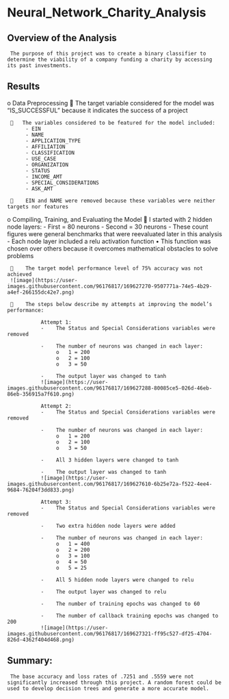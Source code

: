 # Neural_Network_Charity_Analysis


## Overview of the Analysis

     The purpose of this project was to create a binary classifier to determine the viability of a company funding a charity by accessing its past investments.


## Results

o	Data Preprocessing
        The target variable considered for the model was “IS_SUCCESSFUL” because it indicates the success of a project

        The variables considered to be featured for the model included:
          -	EIN
          -	NAME
          -	APPLICATION_TYPE
          -	AFFILIATION
          -	CLASSIFICATION
          -	USE_CASE
          -	ORGANIZATION
          -	STATUS
          -	INCOME_AMT
          -	SPECIAL_CONSIDERATIONS
          -	ASK_AMT

         EIN and NAME were removed because these variables were neither targets nor features

o	Compiling, Training, and Evaluating the Model
         I started with 2 hidden node layers:
          -	First = 80 neurons
          -	Second = 30 neurons
          -	These count figures were general benchmarks that were reevaluated later in this analysis
          -	Each node layer included a relu activation function
               •	This function was chosen over others because it overcomes mathematical obstacles to solve problems

         The target model performance level of 75% accuracy was not achieved
     ![image](https://user-images.githubusercontent.com/96176817/169627270-9507771a-74e5-4b29-a4ef-266155dc42e7.png)

         The steps below describe my attempts at improving the model’s performance:

               Attempt 1: 
               -	The Status and Special Considerations variables were removed

               -	The number of neurons was changed in each layer:
                    o	1 = 200
                    o	2 = 100
                    o	3 = 50

               -	The output layer was changed to tanh
               ![image](https://user-images.githubusercontent.com/96176817/169627288-80085ce5-026d-46eb-86eb-356915a7f610.png)

               Attempt 2:
               -	The Status and Special Considerations variables were removed

               -	The number of neurons was changed in each layer:
                    o	1 = 200
                    o	2 = 100
                    o	3 = 50

               -	All 3 hidden layers were changed to tanh

               -	The output layer was changed to tanh
               ![image](https://user-images.githubusercontent.com/96176817/169627610-6b25e72a-f522-4ee4-9684-76204f3dd833.png)

               Attempt 3:
               -	The Status and Special Considerations variables were removed

               -	Two extra hidden node layers were added

               -	The number of neurons was changed in each layer:
                    o	1 = 400
                    o	2 = 200
                    o	3 = 100
                    o	4 = 50
                    o	5 = 25

               -	All 5 hidden node layers were changed to relu

               -	The output layer was changed to relu

               -	The number of training epochs was changed to 60

               -	The number of callback training epochs was changed to 200
               ![image](https://user-images.githubusercontent.com/96176817/169627321-ff95c527-df25-4704-826d-4362f404d468.png)


## Summary:
     The base accuracy and loss rates of .7251 and .5559 were not significantly increased through this project. A random forest could be used to develop decision trees and generate a more accurate model.
